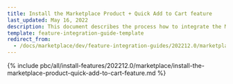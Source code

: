 ```yaml
---
title: Install the Marketplace Product + Quick Add to Cart feature
last_updated: May 16, 2022
description: This document describes the process how to integrate the Marketplace Product + Quick Add to Cart feature into a Spryker project.
template: feature-integration-guide-template
redirect_from:
  - /docs/marketplace/dev/feature-integration-guides/202212.0/marketplace-product-quick-add-to-cart-feature-integration.html
---
```


{% include pbc/all/install-features/202212.0/marketplace/install-the-marketplace-product-quick-add-to-cart-feature.md %} <!-- To edit, see /_includes/pbc/all/install-features/202212.0/marketplace/install-the-marketplace-product-quick-add-to-cart-feature.md -->
